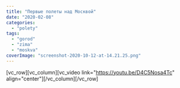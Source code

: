 ```yaml
---
title: "Первые полеты над Москвой"
date: "2020-02-08"
categories: 
  - "polety"
tags: 
  - "gorod"
  - "zima"
  - "moskva"
coverImage: "screenshot-2020-10-12-at-14.21.25.png"
---
```


\[vc\_row\]\[vc\_column\]\[vc\_video link="https://youtu.be/D4C5Nosa4Tc" align="center"\]\[/vc\_column\]\[/vc\_row\]
